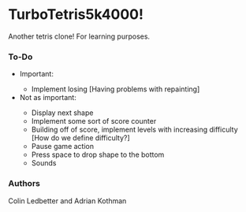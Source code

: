<h1>TurboTetris5k4000!</h1>
<p>Another tetris clone! For learning purposes.</p>
<h3>To-Do</h3>
<p>
  <ul>
    <li>Important:</li>
    <ul>
      <li>Implement losing [Having problems with repainting]</li>
    </ul>
    <li>Not as important:</li>
    <ul>
      <li>Display next shape</li>
      <li>Implement some sort of score counter</li>
      <li>Building off of score, implement levels with increasing difficulty [How do we define difficulty?]</li>
      <li>Pause game action</li>
      <li>Press space to drop shape to the bottom</li>
      <li>Sounds</li>
    </ul>
  </ul>
</p>

<h3>Authors</h3>
<p>Colin Ledbetter and Adrian Kothman</p>
